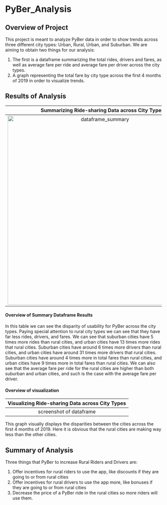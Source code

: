 # PyBer_Analysis

## Overview of Project

This project is meant to analyze PyBer data in order to show trends across three different city types: Urban, Rural, Urban, and Suburban. We are aiming to obtain two things for our analysis:
1. The first is a dataframe summarizing the total rides, drivers and fares, as well as average fare per ride and average fare per driver across the city types.
2. A graph representing the total fare by city type across the first 4 months of 2019 in order to visualize trends.

## Results of Analysis
| Summarizing Ride-sharing Data across City Types |
| :---:|
|<img width="610" alt="dataframe_summary" src="https://user-images.githubusercontent.com/89175578/138613812-5ab8035f-4f58-4095-bb33-c4ba787ba95f.png">|

#### Overview of Summary Dataframe Results

In this table we can see the disparity of usability for PyBer across the city types. Paying special attention to rural city types we can see that they have far less rides, drivers, and fares. We can see that suburban cities have 5 times more rides than rural cities, and urban cities have 13 times more rides that rural cities. Suburban cities have around 6 times more drivers than rural cities, and urban cities have around 31 times more drivers that rural cities. Suburban cities have around 4 times more in total fares than rural cities, and urban cities have 9 times more in total fares than rural cities. We can also see that the average fare per ride for the rural cities are higher than both suburban and urban cities, and such is the case with the average fare per driver.

#### Overview of visualization
| Visualizing Ride-sharing Data across City Types |
| :---:|
|screenshot of dataframe|

This graph visually displays the disparities between the cities across the first 4 months of 2019. Here it is obvious that the rural cities are making way less than the other cities.

## Summary of Analysis

Three things that PyBer to increase Rural Riders and Drivers are:
1. Offer incentives for rural riders to use the app, like discounts if they are going to or from rural cities
2. Offer incentives for rural drivers to use the app more, like bonuses if they are going to or from rural cities
3. Decrease the price of a PyBer ride in the rural cities so more riders will use them.
